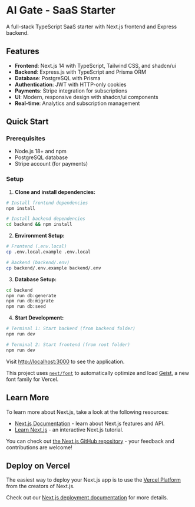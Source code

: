 # AI Gate - SaaS Starter

A full-stack TypeScript SaaS starter with Next.js frontend and Express backend.

## Features

- **Frontend**: Next.js 14 with TypeScript, Tailwind CSS, and shadcn/ui
- **Backend**: Express.js with TypeScript and Prisma ORM
- **Database**: PostgreSQL with Prisma
- **Authentication**: JWT with HTTP-only cookies
- **Payments**: Stripe integration for subscriptions
- **UI**: Modern, responsive design with shadcn/ui components
- **Real-time**: Analytics and subscription management

## Quick Start

### Prerequisites

- Node.js 18+ and npm
- PostgreSQL database
- Stripe account (for payments)

### Setup

1. **Clone and install dependencies:**

```bash
# Install frontend dependencies
npm install

# Install backend dependencies
cd backend && npm install
```

2. **Environment Setup:**

```bash
# Frontend (.env.local)
cp .env.local.example .env.local

# Backend (backend/.env)
cp backend/.env.example backend/.env
```

3. **Database Setup:**

```bash
cd backend
npm run db:generate
npm run db:migrate
npm run db:seed
```

4. **Start Development:**

```bash
# Terminal 1: Start backend (from backend folder)
npm run dev

# Terminal 2: Start frontend (from root folder)
npm run dev
```

Visit [http://localhost:3000](http://localhost:3000) to see the application.

This project uses [`next/font`](https://nextjs.org/docs/app/building-your-application/optimizing/fonts) to automatically optimize and load [Geist](https://vercel.com/font), a new font family for Vercel.

## Learn More

To learn more about Next.js, take a look at the following resources:

- [Next.js Documentation](https://nextjs.org/docs) - learn about Next.js features and API.
- [Learn Next.js](https://nextjs.org/learn) - an interactive Next.js tutorial.

You can check out [the Next.js GitHub repository](https://github.com/vercel/next.js) - your feedback and contributions are welcome!

## Deploy on Vercel

The easiest way to deploy your Next.js app is to use the [Vercel Platform](https://vercel.com/new?utm_medium=default-template&filter=next.js&utm_source=create-next-app&utm_campaign=create-next-app-readme) from the creators of Next.js.

Check out our [Next.js deployment documentation](https://nextjs.org/docs/app/building-your-application/deploying) for more details.
